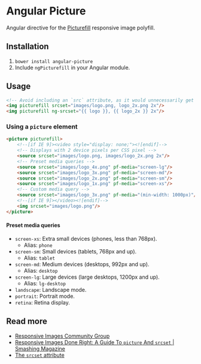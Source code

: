 # Angular Picture

Angular directive for the [Picturefill](http://scottjehl.github.io/picturefill/) responsive image polyfill.

## Installation

1. `bower install angular-picture`
2. Include `ngPicturefill` in your Angular module.

## Usage

```html
<!-- Avoid including an `src` attribute, as it would unnecessarily get read by all browsers -->
<img picturefill srcset="images/logo.png, logo_2x.png 2x"/>
<img picturefill ng-srcset="{{ logo }}, {{ logo_2x }} 2x"/>
```

### Using a `picture` element

```html
<picture picturefill>
    <!--[if IE 9]><video style="display: none;"><![endif]-->
    <!-- Displays with 2 device pixels per CSS pixel -->
    <source srcset="images/logo.png, images/logo_2x.png 2x"/>
    <!-- Preset media queries -->
    <source srcset="images/logo_4x.png" pf-media="screen-lg"/>
    <source srcset="images/logo_3x.png" pf-media="screen-md"/>
    <source srcset="images/logo_2x.png" pf-media="screen-sm"/>
    <source srcset="images/logo_1x.png" pf-media="screen-xs"/>
    <!-- Custom media query -->
    <source srcset="images/logo_3x.png" pf-media="(min-width: 1000px)"/>
    <!--[if IE 9]></video><![endif]-->
    <img srcset="images/logo.png"/>
</picture>
```

#### Preset media queries

* `screen-xs`: Extra small devices (phones, less than 768px).
	* Alias: `phone`
* `screen-sm`: Small devices (tablets, 768px and up).
	* Alias: `tablet`
* `screen-md`: Medium devices (desktops, 992px and up).
	* Alias: `desktop`
* `screen-lg`: Large devices (large desktops, 1200px and up).
	* Alias: `lg-desktop`
* `landscape`: Landscape mode.
* `portrait`: Portrait mode.
* `retina`: Retina display.

## Read more

* [Responsive Images Community Group](http://responsiveimages.org/)
* [Responsive Images Done Right: A Guide To `picture` And `srcset` | Smashing Magazine](http://www.smashingmagazine.com/2014/05/14/responsive-images-done-right-guide-picture-srcset/)
* [The `srcset` attribute](http://www.webkit.org/demos/srcset/)
